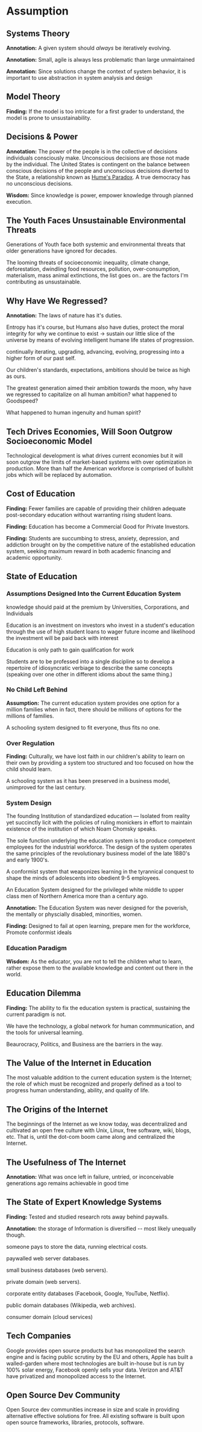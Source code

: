 # Assumption

## Systems Theory

**Annotation:** A given system should _always_ be iteratively evolving.

**Annotation:** Small, agile is always less problematic than large unmaintained

**Annotation:** Since solutions change the context of system behavior, it is
important to use abstraction in system analysis and design

## Model Theory

**Finding:** If the model is too intricate for a first grader to understand, the
model is prone to unsustainability.

## Decisions & Power

**Annotation:** The power of the people is in the collective of decisions
individuals consciously make. Unconscious decisions are those not made by the
individual. The United States is contingent on the balance between conscious
decisions of the people and unconscious decisions diverted to the State, a
relationship known as [Hume's Paradox](https://youtu.be/VF8DsIVWDcs). A true
democracy has no unconscious decisions.

**Wisdom:** Since knowledge is power, empower knowledge through planned
execution.

## The Youth Faces Unsustainable Environmental Threats

Generations of Youth face both systemic and environmental threats that older
generations have ignored for decades.

The looming threats of socioeconomic inequality, climate change, deforestation,
dwindling food resources, pollution, over-consumption, materialism, mass animal
extinctions, the list goes on.. are the factors I'm contributing as
unsustainable.

## Why Have We Regressed?

**Annotation:** The laws of nature has it's duties.

Entropy has it's course, but Humans also have duties, protect the moral
integrity for why we continue to exist -> sustain our little slice of the
universe by means of evolving intelligent humane life states of progression.

continually iterating, upgrading, advancing, evolving, progressing into a higher
form of our past self.

Our children's standards, expectations, ambitions should be twice as high as
ours.

The greatest generation aimed their ambition towards the moon, why have we
regressed to capitalize on all human ambition? what happened to Goodspeed?

What happened to human ingenuity and human spirit?

## Tech Drives Economies, Will Soon Outgrow Socioeconomic Model

Technological development is what drives current economies but it will soon
outgrow the limits of market-based systems with over optimization in production.
More than half the American workforce is comprised of bullshit jobs which will
be replaced by automation.

## Cost of Education

**Finding:** Fewer families are capable of providing their children adequate
post-secondary education without warranting rising student loans.

**Finding:** Education has become a Commercial Good for Private Investors.

**Finding:** Students are succumbing to stress, anxiety, depression, and
addiction brought on by the competitive nature of the established education
system, seeking maximum reward in both academic financing and academic
opportunity.

## State of Education

### Assumptions Designed Into the Current Education System

knowledge should paid at the premium by Universities, Corporations, and
Individuals

Education is an investment on investors who invest in a student's education
through the use of high student loans to wager future income and likelihood the
investment will be paid back with interest

Education is only path to gain qualification for work

Students are to be professed into a single discipline so to develop a repertoire
of idiosyncratic verbiage to describe the same concepts (speaking over one other
in different idioms about the same thing.)

### No Child Left Behind

**Assumption:** The current education system provides one option for a million
families when in fact, there should be millions of options for the millions of
families.

A schooling system designed to fit everyone, thus fits no one.

### Over Regulation

**Finding:** Culturally, we have lost faith in our children's ability to learn
on their own by providing a system too structured and too focused on how the
child should learn.

A schooling system as it has been preserved in a business model, unimproved for
the last century.

### System Design

The founding Institution of standardized education — Isolated from reality yet
succinctly licit with the policies of ruling monickers in effort to maintain
existence of the institution of which Noam Chomsky speaks.

The sole function underlying the education system is to produce competent
employees for the industrial workforce. The design of the system operates the
same principles of the revolutionary business model of the late 1880's and early
1900's.

A conformist system that weaponizes learning in the tyrannical conquest to shape
the minds of adolescents into obedient 9-5 employees.

An Education System designed for the privileged white middle to upper class men
of Northern America more than a century ago.

**Annotation:** The Education System was never designed for the poverish, the
mentally or physcially disabled, minorities, women.

**Finding:** Designed to fail at open learning, prepare men for the workforce,
Promote conformist ideals

### Education Paradigm

**Wisdom:** As the educator, you are not to tell the children what to learn,
rather expose them to the available knowledge and content out there in the
world.

## Education Dilemma

**Finding:** The ability to fix the education system is practical, sustaining
the current paradigm is not.

We have the technology, a global network for human commmunication, and the tools
for universal learning.

Beaurocracy, Politics, and Business are the barriers in the way.

## The Value of the Internet in Education

The most valuable addition to the current education system is the Internet; the
role of which must be recognized and properly defined as a tool to progress
human understanding, ability, and quality of life.

## The Origins of the Internet

The beginnings of the Internet as we know today, was decentralized and
cultivated an open free culture with Unix, Linux, free software, wiki, blogs,
etc. That is, until the dot-com boom came along and centralized the Internet.

## The Usefulness of The Internet

**Annotation:** What was once left in failure, untried, or inconceivable
generations ago remains achievable in good time

## The State of Expert Knowledge Systems

**Finding:** Tested and studied research rots away behind paywalls.

**Annotation:** the storage of Information is diversified -- most likely
unequally though.

someone pays to store the data, running electrical costs.

paywalled web server databases.

small business databases (web servers).

private domain (web servers).

corporate entity databases (Facebook, Google, YouTube, Netflix).

public domain databases (Wikipedia, web archives).

consumer domain (cloud services)

## Tech Companies

Google provides open source products but has monopolized the search engine and
is facing public scrutiny by the EU and others, Apple has built a walled-garden
where most technologies are built in-house but is run by 100% solar energy,
Facebook openly sells your data. Verizon and AT&T have privatized and
monopolized access to the Internet.

## Open Source Dev Community

Open Source dev communities increase in size and scale in providing alternative
effective solutions for free. All existing software is built upon open source
frameworks, libraries, protocols, software.
